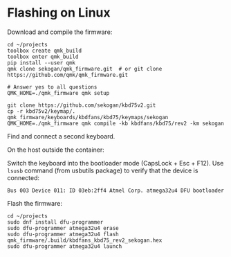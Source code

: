# Flashing on Linux

Download and compile the firmware:

```
cd ~/projects
toolbox create qmk_build
toolbox enter qmk_build
pip install --user qmk
qmk clone sekogan/qmk_firmware.git  # or git clone https://github.com/qmk/qmk_firmware.git

# Answer yes to all questions
QMK_HOME=./qmk_firmware qmk setup

git clone https://github.com/sekogan/kbd75v2.git
cp -r kbd75v2/keymap/. qmk_firmware/keyboards/kbdfans/kbd75/keymaps/sekogan
QMK_HOME=./qmk_firmware qmk compile -kb kbdfans/kbd75/rev2 -km sekogan
```

Find and connect a second keyboard.

On the host outside the container:

Switch the keyboard into the bootloader mode (CapsLock + Esc + F12).
Use `lsusb` command (from usbutils package) to verify that the device is connected:

```
Bus 003 Device 011: ID 03eb:2ff4 Atmel Corp. atmega32u4 DFU bootloader
```

Flash the firmware:

```
cd ~/projects
sudo dnf install dfu-programmer
sudo dfu-programmer atmega32u4 erase
sudo dfu-programmer atmega32u4 flash qmk_firmware/.build/kbdfans_kbd75_rev2_sekogan.hex
sudo dfu-programmer atmega32u4 launch
```
